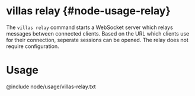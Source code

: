 # villas relay {#node-usage-relay}

The `villas relay` command starts a WebSocket server which relays messages between connected clients.
Based on the URL which clients use for their connection, seperate sessions can be opened.
The relay does not require configuration.

# Usage

@include node/usage/villas-relay.txt
